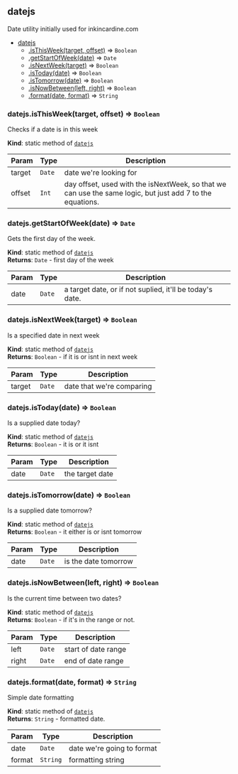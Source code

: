 <a name="module_datejs"></a>
## datejs
Date utility initially used for inkincardine.com


* [datejs](#module_datejs)
  * [.isThisWeek(target, offset)](#module_datejs.isThisWeek) ⇒ <code>Boolean</code>
  * [.getStartOfWeek(date)](#module_datejs.getStartOfWeek) ⇒ <code>Date</code>
  * [.isNextWeek(target)](#module_datejs.isNextWeek) ⇒ <code>Boolean</code>
  * [.isToday(date)](#module_datejs.isToday) ⇒ <code>Boolean</code>
  * [.isTomorrow(date)](#module_datejs.isTomorrow) ⇒ <code>Boolean</code>
  * [.isNowBetween(left, right)](#module_datejs.isNowBetween) ⇒ <code>Boolean</code>
  * [.format(date, format)](#module_datejs.format) ⇒ <code>String</code>

<a name="module_datejs.isThisWeek"></a>
### datejs.isThisWeek(target, offset) ⇒ <code>Boolean</code>
Checks if a date is in this week

**Kind**: static method of <code>[datejs](#module_datejs)</code>  

| Param | Type | Description |
| --- | --- | --- |
| target | <code>Date</code> | date we're looking for |
| offset | <code>Int</code> | day offset, used with the isNextWeek, so that we can use the same logic, but just add 7 to the equations. |

<a name="module_datejs.getStartOfWeek"></a>
### datejs.getStartOfWeek(date) ⇒ <code>Date</code>
Gets the first day of the week.

**Kind**: static method of <code>[datejs](#module_datejs)</code>  
**Returns**: <code>Date</code> - first day of the week  

| Param | Type | Description |
| --- | --- | --- |
| date | <code>Date</code> | a target date, or if not suplied, it'll be today's date. |

<a name="module_datejs.isNextWeek"></a>
### datejs.isNextWeek(target) ⇒ <code>Boolean</code>
Is a specified date in next week

**Kind**: static method of <code>[datejs](#module_datejs)</code>  
**Returns**: <code>Boolean</code> - if it is or isnt in next week  

| Param | Type | Description |
| --- | --- | --- |
| target | <code>Date</code> | date that we're comparing |

<a name="module_datejs.isToday"></a>
### datejs.isToday(date) ⇒ <code>Boolean</code>
Is a supplied date today?

**Kind**: static method of <code>[datejs](#module_datejs)</code>  
**Returns**: <code>Boolean</code> - it is or it isnt  

| Param | Type | Description |
| --- | --- | --- |
| date | <code>Date</code> | the target date |

<a name="module_datejs.isTomorrow"></a>
### datejs.isTomorrow(date) ⇒ <code>Boolean</code>
Is a supplied date tomorrow?

**Kind**: static method of <code>[datejs](#module_datejs)</code>  
**Returns**: <code>Boolean</code> - it either is or isnt tomorrow  

| Param | Type | Description |
| --- | --- | --- |
| date | <code>Date</code> | is the date tomorrow |

<a name="module_datejs.isNowBetween"></a>
### datejs.isNowBetween(left, right) ⇒ <code>Boolean</code>
Is the current time between two dates?

**Kind**: static method of <code>[datejs](#module_datejs)</code>  
**Returns**: <code>Boolean</code> - if it's in the range or not.  

| Param | Type | Description |
| --- | --- | --- |
| left | <code>Date</code> | start of date range |
| right | <code>Date</code> | end of date range |

<a name="module_datejs.format"></a>
### datejs.format(date, format) ⇒ <code>String</code>
Simple date formatting

**Kind**: static method of <code>[datejs](#module_datejs)</code>  
**Returns**: <code>String</code> - formatted date.  

| Param | Type | Description |
| --- | --- | --- |
| date | <code>Date</code> | date we're going to format |
| format | <code>String</code> | formatting string |

